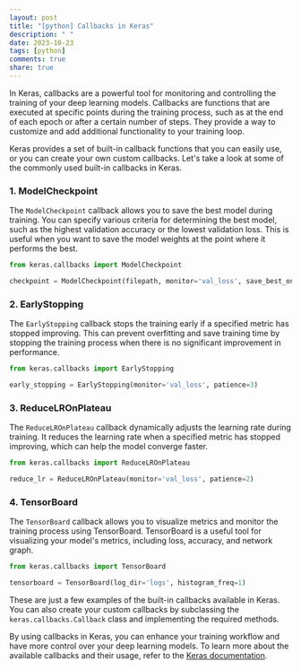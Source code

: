 ```yaml
---
layout: post
title: "[python] Callbacks in Keras"
description: " "
date: 2023-10-23
tags: [python]
comments: true
share: true
---
```


In Keras, callbacks are a powerful tool for monitoring and controlling the training of your deep learning models. Callbacks are functions that are executed at specific points during the training process, such as at the end of each epoch or after a certain number of steps. They provide a way to customize and add additional functionality to your training loop.

Keras provides a set of built-in callback functions that you can easily use, or you can create your own custom callbacks. Let's take a look at some of the commonly used built-in callbacks in Keras.

### 1. ModelCheckpoint

The `ModelCheckpoint` callback allows you to save the best model during training. You can specify various criteria for determining the best model, such as the highest validation accuracy or the lowest validation loss. This is useful when you want to save the model weights at the point where it performs the best.

```python
from keras.callbacks import ModelCheckpoint

checkpoint = ModelCheckpoint(filepath, monitor='val_loss', save_best_only=True)
```

### 2. EarlyStopping

The `EarlyStopping` callback stops the training early if a specified metric has stopped improving. This can prevent overfitting and save training time by stopping the training process when there is no significant improvement in performance.

```python
from keras.callbacks import EarlyStopping

early_stopping = EarlyStopping(monitor='val_loss', patience=3)
```

### 3. ReduceLROnPlateau

The `ReduceLROnPlateau` callback dynamically adjusts the learning rate during training. It reduces the learning rate when a specified metric has stopped improving, which can help the model converge faster.

```python
from keras.callbacks import ReduceLROnPlateau

reduce_lr = ReduceLROnPlateau(monitor='val_loss', patience=2)
```

### 4. TensorBoard

The `TensorBoard` callback allows you to visualize metrics and monitor the training process using TensorBoard. TensorBoard is a useful tool for visualizing your model's metrics, including loss, accuracy, and network graph.

```python
from keras.callbacks import TensorBoard

tensorboard = TensorBoard(log_dir='logs', histogram_freq=1)
```

These are just a few examples of the built-in callbacks available in Keras. You can also create your custom callbacks by subclassing the `keras.callbacks.Callback` class and implementing the required methods.

By using callbacks in Keras, you can enhance your training workflow and have more control over your deep learning models. To learn more about the available callbacks and their usage, refer to the [Keras documentation](https://keras.io/api/callbacks/).